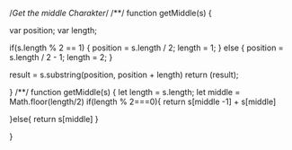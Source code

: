 /*Get the middle Charakter*/
/**/
function getMiddle(s)
{

var position;
var length;
  
if(s.length % 2 == 1) {
position = s.length / 2;
length = 1;
} 
  else {
position = s.length / 2 - 1;
length = 2;
}

result = s.substring(position, position + length)
return (result);
  
}
/**/
function getMiddle(s)
{
 let length = s.length;
  let middle = Math.floor(length/2)
  if(length % 2===0){
    return s[middle -1] + s[middle]
    
  }else{
    return s[middle]
  }
  
}
